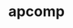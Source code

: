 ---
title: "apcomp"
layout: cache
categories: [package, v0.18.0]
meta: {"versions": ["0.0.4"], "compilers": ["gcc@=7.5.0"], "oss": ["ubuntu18.04"], "platforms": ["linux"], "targets": ["x86_64"], "stacks": ["data-vis-sdk", "root"], "num_specs": 1, "num_specs_by_stack": {"data-vis-sdk": 1, "root": 1}}
spec_details: [{"hash": "3hbngad2wdqhz66dqizvfglox2wazgzl", "compiler": "gcc@=7.5.0", "versions": ["0.0.4"], "os": "ubuntu18.04", "platform": "linux", "target": "x86_64", "variants": ["+blt_find_mpi", "+mpi", "+openmp", "+shared"], "stacks": ["data-vis-sdk", "root"], "size": "-", "tarball": "https://binaries.spack.io/releases/v0.18.0/build_cache/linux-ubuntu18.04-x86_64/gcc-7.5.0/apcomp-0.0.4/linux-ubuntu18.04-x86_64-gcc-7.5.0-apcomp-0.0.4-3hbngad2wdqhz66dqizvfglox2wazgzl.spack"}]
---
